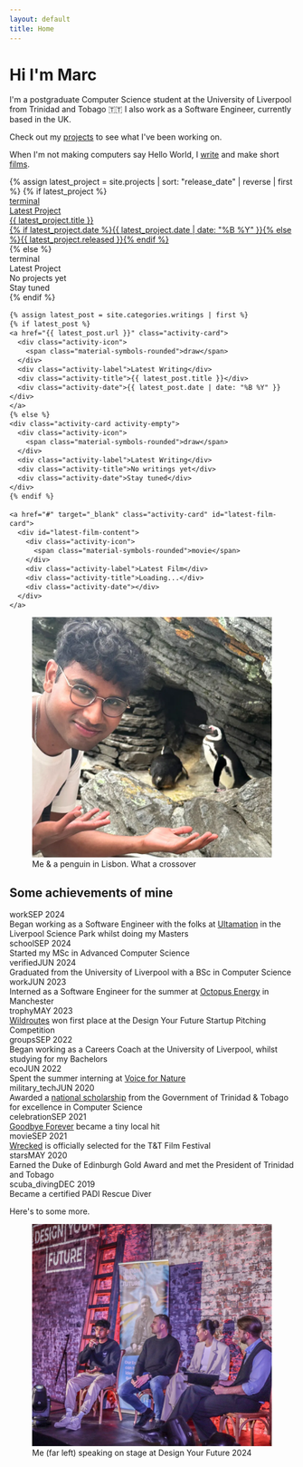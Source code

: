 ```yaml
---
layout: default
title: Home
---
```


# Hi I'm Marc

I'm a postgraduate Computer Science student at the University of Liverpool from Trinidad and Tobago 🇹🇹
I also work as a Software Engineer, currently based in the UK.

Check out my [projects](/projects) to see what I've been working on.

When I'm not making computers say Hello World, I [write](/writings) and make short [films](/films).

<div class="latest-activities">
  <div class="activities-grid">
    {% assign latest_project = site.projects | sort: "release_date" | reverse | first %}
    {% if latest_project %}
    <a href="{{ latest_project.url }}" class="activity-card">
      <div class="activity-icon">
        <span class="material-symbols-rounded">terminal</span>
      </div>
      <div class="activity-label">Latest Project</div>
      <div class="activity-title">{{ latest_project.title }}</div>
      <div class="activity-date">{% if latest_project.date %}{{ latest_project.date | date: "%B %Y" }}{% else %}{{ latest_project.released }}{% endif %}</div>
    </a>
    {% else %}
    <div class="activity-card activity-empty">
      <div class="activity-icon">
        <span class="material-symbols-rounded">terminal</span>
      </div>
      <div class="activity-label">Latest Project</div>
      <div class="activity-title">No projects yet</div>
      <div class="activity-date">Stay tuned</div>
    </div>
    {% endif %}

    {% assign latest_post = site.categories.writings | first %}
    {% if latest_post %}
    <a href="{{ latest_post.url }}" class="activity-card">
      <div class="activity-icon">
        <span class="material-symbols-rounded">draw</span>
      </div>
      <div class="activity-label">Latest Writing</div>
      <div class="activity-title">{{ latest_post.title }}</div>
      <div class="activity-date">{{ latest_post.date | date: "%B %Y" }}</div>
    </a>
    {% else %}
    <div class="activity-card activity-empty">
      <div class="activity-icon">
        <span class="material-symbols-rounded">draw</span>
      </div>
      <div class="activity-label">Latest Writing</div>
      <div class="activity-title">No writings yet</div>
      <div class="activity-date">Stay tuned</div>
    </div>
    {% endif %}

    <a href="#" target="_blank" class="activity-card" id="latest-film-card">
      <div id="latest-film-content">
        <div class="activity-icon">
          <span class="material-symbols-rounded">movie</span>
        </div>
        <div class="activity-label">Latest Film</div>
        <div class="activity-title">Loading...</div>
        <div class="activity-date"></div>
      </div>
    </a>
  </div>
</div>

<script>
document.addEventListener('DOMContentLoaded', function() {
  const API_KEY = "AIzaSyBP_ffszCIrC6efTQ_gyx3-mpCdyuDukPY";
  const CHANNEL_ID = "UCikA-2x66qt2odtnyuOEQCg";
  const filmCard = document.getElementById('latest-film-card');
  const filmContent = document.getElementById('latest-film-content');

  const setErrorState = () => {
    filmCard.classList.add('activity-empty');
    filmCard.removeAttribute('href');
    filmContent.innerHTML = `
      <div class="activity-icon">
        <span class="material-symbols-rounded">movie</span>
      </div>
      <div class="activity-label">Latest Film</div>
      <div class="activity-title">No films available</div>
      <div class="activity-date">Check back later</div>
    `;
  };

  fetch(`https://www.googleapis.com/youtube/v3/channels?part=contentDetails&id=${CHANNEL_ID}&key=${API_KEY}`)
    .then(response => response.json())
    .then(data => {
      if (!data.items || data.items.length === 0) throw new Error("Channel not found.");
      return data.items[0].contentDetails.relatedPlaylists.uploads;
    })
    .then(uploadsPlaylistId => {
      return fetch(`https://www.googleapis.com/youtube/v3/playlistItems?part=snippet&maxResults=1&playlistId=${uploadsPlaylistId}&key=${API_KEY}`);
    })
    .then(response => response.json())
    .then(data => {
      if (!data.items || data.items.length === 0) throw new Error("No videos found.");
      const latestVideo = data.items[0].snippet;
      const videoId = latestVideo.resourceId.videoId;
      const title = latestVideo.title;
      const publishedAt = new Date(latestVideo.publishedAt);
      
      filmCard.href = `https://www.youtube.com/watch?v=${videoId}`;
      filmCard.classList.remove('activity-empty');
      
      filmContent.innerHTML = `
        <div class="activity-icon">
          <span class="material-symbols-rounded">movie</span>
        </div>
        <div class="activity-label">Latest Film</div>
        <div class="activity-title">${title}</div>
        <div class="activity-date">${publishedAt.toLocaleDateString('en-US', { month: 'long', year: 'numeric' })}</div>
      `;
    })
    .catch(error => {
      console.error("Error fetching latest video:", error);
      setErrorState();
    });
});
</script>

<figure>
  <img src="assets/imgs/home.webp" alt="Me & a penguin in Lisbon">
  <figcaption>Me & a penguin in Lisbon. What a crossover</figcaption>
</figure>

## Some achievements of mine

<div class="achievements-timeline">
  <div class="timeline-item">
    <span class="timeline-date-row"><span class="timeline-icon"><span class="material-symbols-rounded">work</span></span><span class="timeline-date">SEP 2024</span></span>
    <div class="timeline-content">Began working as a Software Engineer with the folks at <a href="https://ultamation.com">Ultamation</a> in the Liverpool Science Park whilst doing my Masters</div>
  </div>
  <div class="timeline-item">
    <span class="timeline-date-row"><span class="timeline-icon"><span class="material-symbols-rounded">school</span></span><span class="timeline-date">SEP 2024</span></span>
    <div class="timeline-content">Started my MSc in Advanced Computer Science</div>
  </div>
  <div class="timeline-item">
    <span class="timeline-date-row"><span class="timeline-icon"><span class="material-symbols-rounded">verified</span></span><span class="timeline-date">JUN 2024</span></span>
    <div class="timeline-content">Graduated from the University of Liverpool with a BSc in Computer Science</div>
  </div>
  <div class="timeline-item">
    <span class="timeline-date-row"><span class="timeline-icon"><span class="material-symbols-rounded">work</span></span><span class="timeline-date">JUN 2023</span></span>
    <div class="timeline-content">Interned as a Software Engineer for the summer at <a href="https://octopus.energy">Octopus Energy</a> in Manchester</div>
  </div>
  <div class="timeline-item">
    <span class="timeline-date-row"><span class="timeline-icon"><span class="material-symbols-rounded">trophy</span></span><span class="timeline-date">MAY 2023</span></span>
    <div class="timeline-content"><a href="/wildroutes">Wildroutes</a> won first place at the Design Your Future Startup Pitching Competition</div>
  </div>
  <div class="timeline-item">
    <span class="timeline-date-row"><span class="timeline-icon"><span class="material-symbols-rounded">groups</span></span><span class="timeline-date">SEP 2022</span></span>
    <div class="timeline-content">Began working as a Careers Coach at the University of Liverpool, whilst studying for my Bachelors</div>
  </div>
  <div class="timeline-item">
    <span class="timeline-date-row"><span class="timeline-icon"><span class="material-symbols-rounded">eco</span></span><span class="timeline-date">JUN 2022</span></span>
    <div class="timeline-content">Spent the summer interning at <a href="https://voicefornature.com">Voice for Nature</a></div>
  </div>
  <div class="timeline-item">
    <span class="timeline-date-row"><span class="timeline-icon"><span class="material-symbols-rounded">military_tech</span></span><span class="timeline-date">JUN 2020</span></span>
    <div class="timeline-content">Awarded a <a href="https://napcol.bluechiptt.com/scholarships-2020/">national scholarship</a> from the Government of Trinidad & Tobago for excellence in Computer Science</div>
  </div>
  <div class="timeline-item">
    <span class="timeline-date-row"><span class="timeline-icon"><span class="material-symbols-rounded">celebration</span></span><span class="timeline-date">SEP 2021</span></span>
    <div class="timeline-content"><a href="/goodbyeforever">Goodbye Forever</a> became a tiny local hit</div>
  </div>
  <div class="timeline-item">
    <span class="timeline-date-row"><span class="timeline-icon"><span class="material-symbols-rounded">movie</span></span><span class="timeline-date">SEP 2021</span></span>
    <div class="timeline-content"><a href="/wrecked">Wrecked</a> is officially selected for the T&T Film Festival</div>
  </div>
  <div class="timeline-item">
    <span class="timeline-date-row"><span class="timeline-icon"><span class="material-symbols-rounded">stars</span></span><span class="timeline-date">MAY 2020</span></span>
    <div class="timeline-content">Earned the Duke of Edinburgh Gold Award and met the President of Trinidad and Tobago</div>
  </div>
  <div class="timeline-item">
    <span class="timeline-date-row"><span class="timeline-icon"><span class="material-symbols-rounded">scuba_diving</span></span><span class="timeline-date">DEC 2019</span></span>
    <div class="timeline-content">Became a certified PADI Rescue Diver</div>
  </div>
</div>

Here's to some more.

<figure>
  <img src="assets/imgs/speaking.webp" alt="Me speaking on stage">
  <figcaption>Me (far left) speaking on stage at Design Your Future 2024</figcaption>
</figure>